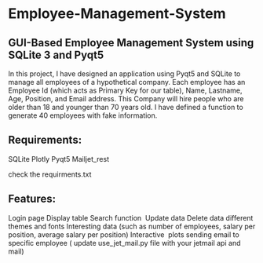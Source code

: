 # Employee-Management-System

## GUI-Based Employee Management System using SQLite 3 and Pyqt5

In this project, I have designed an application using Pyqt5 and SQLite to manage all employees of a hypothetical company.
Each employee has an Employee Id (which acts as Primary Key for our table), Name, Lastname, Age, Position, and Email address. This Company will hire people who are older than 18 and younger than 70 years old.
I have defined a function to generate 40 employees with fake information.



## Requirements:
SQLite
Plotly
Pyqt5
Mailjet_rest

check the requirments.txt

## Features:
Login page
Display table
Search function 
Update data
Delete data
different themes and fonts
Interesting data (such as number of employees, salary per position, average salary per position)
Interactive  plots
sending email to specific employee ( update use_jet_mail.py file with your jetmail api and mail)

